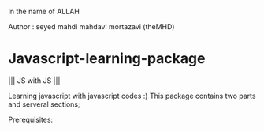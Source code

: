 ﻿In the name of ALLAH

Author :  seyed mahdi mahdavi mortazavi (theMHD)
# Javascript-learning-package
||| JS with JS |||

Learning javascript with javascript codes :)
This package contains two parts and serveral sections;

Prerequisites:
